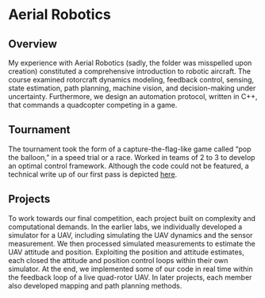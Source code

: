 # Aerial Robotics

## Overview
My experience with Aerial Robotics (sadly, the folder was misspelled upon creation) constituted a comprehensive introduction to robotic aircraft. The course examined rotorcraft dynamics modeling, feedback control, sensing, state estimation, path planning, machine vision, and decision-making under uncertainty. Furthermore, we design an automation protocol, written in C++, that commands a quadcopter competing in a game.

## Tournament
The tournament took the form of a capture-the-flag-like game called “pop the balloon,” in a speed trial or a race. Worked in teams of 2 to 3 to develop an optimal control framework. Although the code could not be featured, a technical write up of our first pass is depicted [here]().

## Projects
To work towards our final competition, each project built on complexity and computational demands.
In the earlier labs, we individually developed a simulator for a UAV, including simulating the UAV dynamics and the sensor measurement. We then processed simulated measurements to estimate the UAV attitude and position. Exploiting the position and attitude estimates, each closed the attitude and position control loops within their own simulator. At the end, we implemented some of our code in real time within the feedback loop of a live quad-rotor UAV. In later projects, each member also developed mapping and path planning methods.
